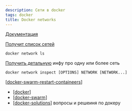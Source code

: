 ```yaml
---
description: Сети в docker
tags: docker
title: Docker networks
---
```

[Документация](https://docs.docker.com/network/)

[Получит список сетей](https://docs.docker.com/engine/reference/commandline/network_ls/)

```shell
docker network ls
```

[Получить детальную](https://docs.docker.com/engine/reference/commandline/network_inspect/) инфу про одну или более сеть

```shell
docker network inspect [OPTIONS] NETWORK [NETWORK...]
```

[[docker-swarm-restart-containeers]]

- [[docker]]
- [[docker-swarm]]
- [[docker-solutions]] вопросы и решеиня по докеру

[//begin]: # "Autogenerated link references for markdown compatibility"
[docker-swarm-restart-containeers]: docker-swarm-restart-containeers "Docker swarm restart services"
[docker]: ../lists/docker "Docker"
[docker-swarm]: docker-swarm "Docker swarm"
[docker-solutions]: docker-solutions "docker solutions"
[//end]: # "Autogenerated link references"